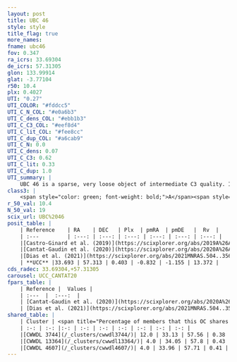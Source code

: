 ```yaml
---
layout: post
title: UBC 46
style: style
title_flag: true
more_names: 
fname: ubc46
fov: 0.347
ra_icrs: 33.69304
de_icrs: 57.31305
glon: 133.99914
glat: -3.77104
r50: 10.4
plx: 0.4027
UTI: "0.27"
UTI_COLOR: "#fddcc5"
UTI_C_N_COL: "#e0a6b3"
UTI_C_dens_COL: "#ebb1b3"
UTI_C_C3_COL: "#eef8d4"
UTI_C_lit_COL: "#fee8cc"
UTI_C_dup_COL: "#a6cab9"
UTI_C_N: 0.0
UTI_C_dens: 0.07
UTI_C_C3: 0.62
UTI_C_lit: 0.33
UTI_C_dup: 1.0
UTI_summary: |
    UBC 46 is a sparse, very loose object of intermediate C3 quality. It is poorly studied in the literature. This object shares a small percentage of members with 3 later reported entries.<br><br><span style="color: #99180f; font-weight: bold;">Warning: </span>contains less than 25 stars with <i>P>0.5</i> estimated.
class3: |
    <span style="color: green; font-weight: bold;">A</span><span style="color: red; font-weight: bold;">C</span>
r_50_val: 10.4
N_50_val: 19
scix_url: UBC%2046
posit_table: |
    | Reference    | RA    | DEC   | Plx  | pmRA  | pmDE   |  Rv  |
    | :---         | :---: | :---: | :---: | :---: | :---: | :---: |
    |[Castro-Ginard et al. (2019)](https://scixplorer.org/abs/2019A%26A...627A..35C) | 33.693 | 57.309 | 0.397 | -0.818 | -1.144 | -- |
    |[Cantat-Gaudin et al. (2020)](https://scixplorer.org/abs/2020A%26A...640A...1C) | 33.672 | 57.318 | 0.401 | -0.824 | -1.151 | -- |
    |[Dias et al. (2021)](https://scixplorer.org/abs/2021MNRAS.504..356D) | 33.743 | 57.31 | 0.374 | -0.805 | -1.092 | -- |
    | **UCC** |33.693 | 57.313 | 0.403 | -0.832 | -1.155 | 13.372 | 
cds_radec: 33.69304,+57.31305
carousel: UCC_CANTAT20
fpars_table: |
    | Reference |  Values |
    | :---  |  :---:  |
    | [Cantat-Gaudin et al. (2020)](https://scixplorer.org/abs/2020A%26A...640A...1C) | `AVNN=1.35, DMNN=12.1, AgeNN=8.05` |
    | [Dias et al. (2021)](https://scixplorer.org/abs/2021MNRAS.504..356D) | `Av=1.762, Dist=2003, logage=7.613, [Fe/H]=-0.143` |
shared_table: |
    | Cluster | <span title="Percentage of members that this OC shares with the ones listed">%</span>   | RA   | DEC   | Plx   | pmRA  | pmDE  | Rv | UTI |
    | :-: | :-: |:-: | :-: | :-: | :-: | :-: | :-: | :-: |
    |[CWWDL 3744](/_clusters/cwwdl3744/)| 12.0 | 33.13 | 57.56 | 0.38 | -0.8 | -1.07 | 13.37 |0.12 |
    |[CWWDL 13364](/_clusters/cwwdl13364/)| 4.0 | 34.05 | 57.8 | 0.43 | -0.84 | -1.05 | 317.01 |0.14 |
    |[CWWDL 4607](/_clusters/cwwdl4607/)| 4.0 | 33.96 | 57.71 | 0.41 | -0.82 | -1.04 | 317.01 |0.17 |
---
```

